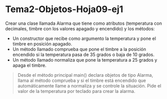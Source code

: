 # Tema2-Objetos-Hoja09-ej1

Crear una clase llamada Alarma que tiene como atributos (temperatura con decimales, timbre con los valores apagado y encendido) y los métodos:
+ Un constructor que recibe como argumento la temperatura y pone el timbre en posición apagado.
+ Un método llamado comprueba que pone el timbre a la posición encendido si la temperatura pasa de 35 grados o baja de 10 grados.
+ Un método llamado normaliza que pone la temperatura a 25 grados y apaga el timbre.

> Desde el método principal main() declara objetos de tipo Alarma, llama al método comprueba y si el timbre está encendido que automáticamente llame a normaliza y se controle la situación. Pide el valor de la temperatura por teclado para crear la alarma.
